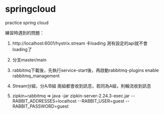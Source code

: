 # springcloud
practice spring cloud

練習時遇到的問題：
1. http://localhost:6001/hystrix.stream 卡loading 測有設定的api就不會loading了

2. 分支master/main

3. rabbitmq下載後，先執行service-start後，再啟動rabbitmq-plugins enable rabbitmq_management

4. Stream分組，分A/B組 兩組都會收到訊息，若同為A組，則輪流收到訊息

5. zipkin+rabbitmq => java -jar zipkin-server-2.24.3-exec.jar --RABBIT_ADDRESSES=localhost --RABBIT_USER=guest --RABBIT_PASSWORD=guest
